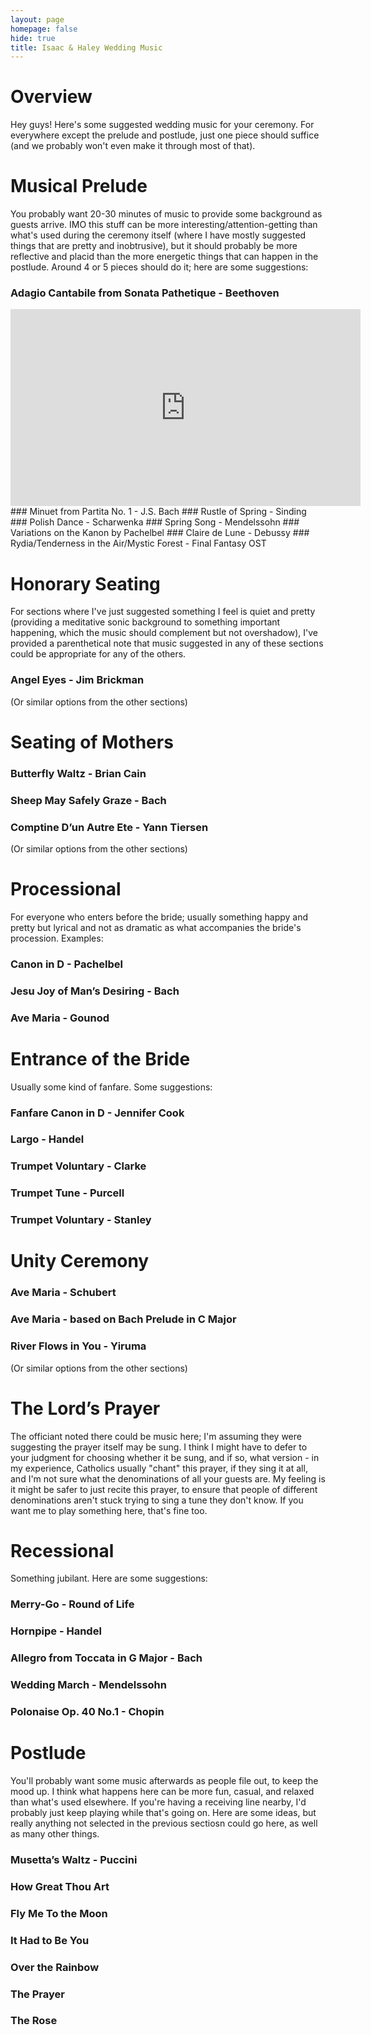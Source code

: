 ```yaml
---
layout: page
homepage: false
hide: true
title: Isaac & Haley Wedding Music
---
```


# Overview

Hey guys! Here's some suggested wedding music for your ceremony. For everywhere
except the prelude and postlude, just one piece should suffice (and we probably
won't even make it through most of that).

# Musical Prelude
You probably want 20-30 minutes of music to provide some background as guests
arrive. IMO this stuff can be more interesting/attention-getting than what's
used during the ceremony itself (where I have mostly suggested things that are
pretty and inobtrusive), but it should probably be more reflective and placid
than the more energetic things that can happen in the postlude. Around 4 or 5
pieces should do it; here are some suggestions:
### Adagio Cantabile from Sonata Pathetique - Beethoven
<iframe width="560" height="315" src="https://www.youtube.com/embed/A7sLEFVfAyU" frameborder="0" allow="accelerometer; autoplay; encrypted-media; gyroscope; picture-in-picture" allowfullscreen></iframe>
### Minuet from Partita No. 1 - J.S. Bach 
### Rustle of Spring - Sinding 
### Polish Dance - Scharwenka 
### Spring Song - Mendelssohn 
### Variations on the Kanon by Pachelbel 
### Claire de Lune - Debussy 
### Rydia/Tenderness in the Air/Mystic Forest - Final Fantasy OST

# Honorary Seating
For sections where I've just suggested something I feel is quiet and pretty
(providing a meditative sonic background to something important happening,
which the music should complement but not overshadow), I've provided a
parenthetical note that music suggested in any of these sections could be
appropriate for any of the others. 
### Angel Eyes - Jim Brickman 
(Or similar options from the other sections)

# Seating of Mothers
### Butterfly Waltz - Brian Cain 
### Sheep May Safely Graze - Bach 
### Comptine D’un Autre Ete - Yann Tiersen 
(Or similar options from the other sections)

# Processional
For everyone who enters before the bride; usually something happy and pretty
but lyrical and not as dramatic as what accompanies the bride's procession.
Examples:
### Canon in D - Pachelbel
### Jesu Joy of Man’s Desiring - Bach
### Ave Maria - Gounod

# Entrance of the Bride
Usually some kind of fanfare. Some suggestions:
### Fanfare Canon in D - Jennifer Cook 
### Largo - Handel 
### Trumpet Voluntary - Clarke 
### Trumpet Tune - Purcell 
### Trumpet Voluntary - Stanley 

# Unity Ceremony 
### Ave Maria - Schubert 
### Ave Maria - based on Bach Prelude in C Major 
### River Flows in You - Yiruma 
(Or similar options from the other sections)

# The Lord’s Prayer 
The officiant noted there could be music here; I'm assuming they were
suggesting the prayer itself may be sung. I think I might have to defer to your
judgment for choosing whether it be sung, and if so, what version - in my
experience, Catholics usually "chant" this prayer, if they sing it at all, and
I'm not sure what the denominations of all your guests are. My feeling is it
might be safer to just recite this prayer, to ensure that people of different
denominations aren't stuck trying to sing a tune they don't know. If you want
me to play something here, that's fine too. 

# Recessional
Something jubilant. Here are some suggestions:
### Merry-Go - Round of Life 
### Hornpipe - Handel
### Allegro from Toccata in G Major - Bach 
### Wedding March - Mendelssohn 
### Polonaise Op. 40 No.1 - Chopin 

# Postlude
You'll probably want some music afterwards as people file out, to keep the mood
up. I think what happens here can be more fun, casual, and relaxed than what's
used elsewhere. If you're having a receiving line nearby, I'd probably just
keep playing while that's going on. Here are some ideas, but really anything
not selected in the previous sectiosn could go here, as well as many other
things. 
### Musetta’s Waltz - Puccini 
### How Great Thou Art
### Fly Me To the Moon 
### It Had to Be You 
### Over the Rainbow 
### The Prayer 
### The Rose 
